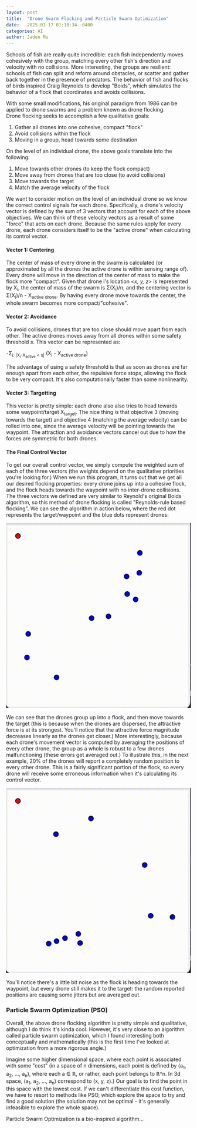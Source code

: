 ```yaml
---
layout: post
title:  "Drone Swarm Flocking and Particle Swarm Optimization"
date:   2025-01-17 01:10:34 -0400
categories: AI
author: Jaden Mu
---
```

Schools of fish are really quite incredible: each fish independently moves cohesively with the group, matching every other fish's direction and velocity with no collisions.  More interesting, the groups are resilient: schools of fish can split and reform around obstacles, or scatter and gather back together in the presence of predators.  The behavior of fish and flocks of birds inspired Craig Reynolds to develop "Boids", which simulates the behavior of a flock that coordinates and avoids collisions.

With some small modifications, his original paradigm from 1986 can be applied to drone swarms and a problem known as drone flocking.  
Drone flocking seeks to accomplish a few qualitative goals: 
1. Gather all drones into one cohesive, compact "flock"
2. Avoid collisions within the flock
3. Moving in a group, head towards some destination

On the level of an individual drone, the above goals translate into the following:
1. Move towards other drones (to keep the flock compact)
2. Move away from drones that are too close (to avoid collisions)
3. Move towards the target
4. Match the average velocity of the flock

We want to consider motion on the level of an individual drone so we know the correct control signals for each drone.  Specifically, a drone's velocity vector is defined by the sum of 3 vectors that account for each of the above objectives.  We can think of these velocity vectors as a result of some "force" that acts on each drone.  Because the same rules apply for every drone, each drone considers itself to be the "active drone" when calculating its control vector.  
#### Vector 1: Centering
The center of mass of every drone in the swarm is calculated (or approximated by all the drones the active drone is within sensing range of).  Every drone will move in the direction of the center of mass to make the flock more "compact".  Given that drone i's location *<x, y, z>* is represented by X<sub>i</sub>, the center of mass of the swarm is Σ(X<sub>i</sub>)/n, and the centering vector is Σ(X<sub>i</sub>)/n - X<sub>active drone</sub>.  By having every drone move towards the center, the whole swarm becomes more compact/"cohesive".
#### Vector 2: Avoidance
To avoid collisions, drones that are too close should move apart from each other.  The active drones moves away from all drones within some safety threshold *s*.  This vector can be represented as:

-Σ<sub>i: |X<sub>i</sub>-X<sub>active</sub> < s|</sub> (X<sub>i</sub> - X<sub>active drone</sub>)

The advantage of using a safety threshold is that as soon as drones are far enough apart from each other, the repulsive force stops, allowing the flock to be very compact.  It's also computationally faster than some nonlinearity.
#### Vector 3: Targetting
This vector is pretty simple: each drone also also tries to head towards some waypoint/target X<sub>target</sub>.  The nice thing is that objective 3 (moving towards the target) and objective 4 (matching the average velocity) can be rolled into one, since the average velocity will be pointing towards the waypoint.  The attraction and avoidance vectors cancel out due to how the forces are symmetric for both drones. 

#### The Final Control Vector
To get our overall control vector, we simply compute the weighted sum of each of the three vectors (the weights depend on the qualitative priorities you're looking for.)  When we run this program, it turns out that we get all our desired flocking properties: every drone joins up into a cohesive flock, and the flock heads towards the waypoint with no inter-drone collisions.  The three vectors we defined are very similar to Reynold's original Boids algorithm, so this method of drone flocking is called "Reynolds-rule based flocking".  We can see the algorithm in action below, where the red dot represents the target/waypoint and the blue dots represent drones:

![Flocking GIF](/assets/swarms/89174F31-764F-4B20-A45D-E456645988D6.gif)

We can see that the drones group up into a flock, and then move towards the target (this is because when the drones are dispersed, the attractive force is at its strongest.  You'll notice that the attractive force magnitude decreases linearly as the drones get closer.)  More interestingly, because each drone's movement vector is computed by averaging the positions of every other drone, the group as a whole is robust to a few drones malfunctioning (these errors get averaged out.)  To illustrate this, in the next example, 20% of the drones will report a completely random position to every other drone.  This is a fairly significant portion of the flock, so every drone will receive some erroneous information when it's calculating its control vector.

![Perturbed Flocking GIF](/assets/swarms/7FFB0075-425F-424B-9FD6-EB8DEE8CAF0C.gif)

You'll notice there's a little bit noise as the flock is heading towards the waypoint, but every drone still makes it to the target: the random reported positions are causing some jitters but are averaged out.

### Particle Swarm Optimization (PSO)
Overall, the above drone flocking algorithm is pretty simple and qualitative, although I do think it's kinda cool.  However, it's very close to an algorithm called particle swarm optimization, which I found interesting both conceptually and mathematically (this is the first time I've looked at optimization from a more rigorous angle.)

Imagine some higher dimensional space, where each point is associated with some "cost" (in a space of n dimensions, each point is defined by (a<sub>1</sub>, a<sub>2</sub>, ..., a<sub>n</sub>), where each a ∈ ℝ, or rather, each point belongs to ℝ^n.  In 3d space, (a<sub>1</sub>, a<sub>2</sub>, ..., a<sub>n</sub>) correspond to (x, y, z).)  Our goal is to find the point in this space with the lowest cost.  If we can't differentiate this cost function, we have to resort to methods like PSO, which explore the space to try and find a good solution (the solution may not be optimal - it's generally infeasible to explore the whole space).  

Particle Swarm Optimization is a bio-inspired algorithm...





